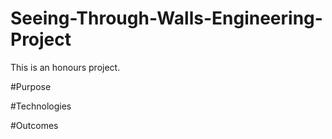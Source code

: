 # Seeing-Through-Walls-Engineering-Project
This is an honours project. 

#Purpose

#Technologies

#Outcomes